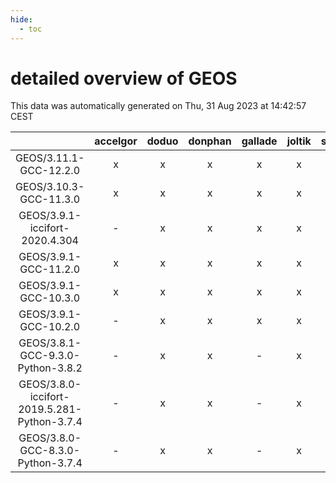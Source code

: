 ```yaml
---
hide:
  - toc
---
```


detailed overview of GEOS
=========================


This data was automatically generated on Thu, 31 Aug 2023 at 14:42:57 CEST  

| |accelgor|doduo|donphan|gallade|joltik|skitty|swalot|victini|
| :---: | :---: | :---: | :---: | :---: | :---: | :---: | :---: | :---: |
|GEOS/3.11.1-GCC-12.2.0|x|x|x|x|x|x|x|x|
|GEOS/3.10.3-GCC-11.3.0|x|x|x|x|x|x|x|x|
|GEOS/3.9.1-iccifort-2020.4.304|-|x|x|x|x|x|x|x|
|GEOS/3.9.1-GCC-11.2.0|x|x|x|x|x|x|x|x|
|GEOS/3.9.1-GCC-10.3.0|x|x|x|x|x|x|x|x|
|GEOS/3.9.1-GCC-10.2.0|-|x|x|x|x|x|x|x|
|GEOS/3.8.1-GCC-9.3.0-Python-3.8.2|-|x|x|-|x|x|x|x|
|GEOS/3.8.0-iccifort-2019.5.281-Python-3.7.4|-|x|x|-|x|x|-|x|
|GEOS/3.8.0-GCC-8.3.0-Python-3.7.4|-|x|x|-|x|x|-|x|

